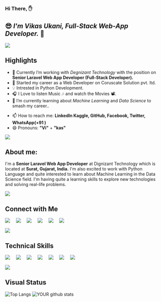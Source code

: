 ### Hi There, ✋

## 😎 *I'm **Vikas Ukani**, Full-Stack Web-App Developer.* 🔰
<!-- 
<div class="text-danger"> <b> Thanks to Reach out My Page here, </b> </div> -->

<img src="https://raw.githubusercontent.com/andreasbm/readme/master/assets/lines/water.png" />

## Highlights

- 🔭 Currently I’m working with *Degnizant Technology* with the position on **Senior Laravel Web App Developer (Full-Stack Developer).**
- 💼 Started my career as a Web Developer on Coruscate Solution pvt. ltd. 
- 💡 Intrested in Python Development.
- 🎧 I Love to listen Music 🎶 and watch the Movies 📽️.
- 🌱 I’m currently learning about *Machine Learning* and *Data Science* to smash my career..
<!-- - 👯 I’m looking to collaborate on ... -->
<!-- - 🤔 I’m looking for help with ... -->
<!-- - 💬 Ask me about ... -->
- 📫 How to reach me: <b>LinkedIn Kaggle, GitHub, Facebook, Twitter, WhatsApp(+91 )</b>
- 😄 Pronouns: <b>"Vi"</b> + <b>"kas"</b>
<!-- - ⚡ Fun fact: ... -->
<img src="https://raw.githubusercontent.com/andreasbm/readme/master/assets/lines/dark.png" />

## About me: 

<p>I'm a <b>Senior Laravel Web App Developer</b> at Dignizant Technology which is located at <b>Surat, Gujarat, India.</b> I'm also excited to work with Python Language and quite interested to learn about Machine Learning in the Data Science field. I'm having quite a learning skills to explore new technologies and solving real-life problems.</p>
 
<img src="https://raw.githubusercontent.com/andreasbm/readme/master/assets/lines/rainbow.png" />

## Connect with Me

[<img src="https://img.shields.io/badge/linkedin-%230077B5.svg?&style=for-the-badge&logo=linkedin&logoColor=white" />](https://www.linkedin.com/in/vikas-ukani-a02499167/)          &nbsp;  &nbsp;          [<img src="https://img.shields.io/badge/Stackoverflow-%fd75454.svg?&style=for-the-badge&logo=stackoverflow&logoColor=white" />](https://stackoverflow.com/users/8744576/vikas-ukani)          &nbsp;  &nbsp;          [<img src="https://img.shields.io/badge/Kaggle-%2320BEFF.svg?&style=for-the-badge&logo=Kaggle&logoColor=white" />](https://www.kaggle.com/vikasukani)          &nbsp;  &nbsp;          [<img src="https://img.shields.io/badge/facebook-blue?style=for-the-badge&logo=facebook&logoColor=white" />](https://www.facebook.com/UknaiVikas)          &nbsp;  &nbsp;          [<img src="https://img.shields.io/badge/twitter-%1da1f2.svg?&style=for-the-badge&logo=twitter&logoColor=white" />](https://twitter.com/vikas_ukani5)    &nbsp;  &nbsp;          [<img src="https://img.shields.io/badge/github-%2320BEFF.svg?&style=for-the-badge&logo=github&logoColor=white" />](https://sourcerer.io/vikas-ukani) 

<img src="https://github.com/vikas-ukani/vikas-ukani/blob/master/violine.gif" />

## Technical Skills
<img src="https://img.shields.io/badge/PHP-%233776AB.svg?&style=for-the-badge&logo=php&logoColor=white" />  &nbsp;  &nbsp;  <img src="https://img.shields.io/badge/laravel-%23D00000.svg?&style=for-the-badge&logo=laravel&logoColor=white" />    &nbsp; &nbsp;  <img src="https://img.shields.io/badge/vuejs-%23FCC624.svg?&style=for-the-badge&logo=vuejs&logoColor=white" />   &nbsp; &nbsp;      <img src="https://img.shields.io/badge/Python-%FFFFFF.svg?&style=for-the-badge&logo=python&logoColor=white" />  &nbsp; &nbsp;  <img src="https://img.shields.io/badge/javascript-%23D00000.svg?&style=for-the-badge&logo=javascript&logoColor=white" />  &nbsp; &nbsp;  <img src="https://img.shields.io/badge/Linux-%23FCC624.svg?&style=for-the-badge&logo=Linux&logoColor=white" />   &nbsp; &nbsp;      <img src="https://img.shields.io/badge/mysql-%FFFFFF.svg?&style=for-the-badge&logo=mysql&logoColor=white" />

<img src="https://raw.githubusercontent.com/andreasbm/readme/master/assets/lines/colored.png" />

## Visual Status

![Top Langs](https://github-readme-stats.vercel.app/api/top-langs/?username=vikas-ukani&show_icons=true&theme=radical) ![YOUR github stats](https://github-readme-stats.vercel.app/api?username=vikas-ukani&show_icons=true&theme=radical)

